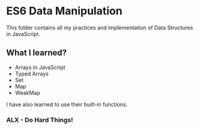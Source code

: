 # ES6 Data Manipulation

This folder contains all my practices and implementation of Data Structures in JavaScript.

## What I learned?
- Arrays in JavaScript
- Typed Arrays
- Set
- Map
- WeakMap

I have also learned to use their built-in functions.


### ALX - Do Hard Things!